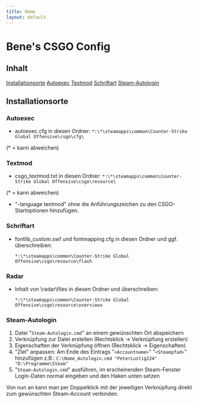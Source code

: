 ```yaml
---
title: Home
layout: default
---
```

# Bene's CSGO Config

## Inhalt

[Installationsorte](./#installationsorte)
[Autoexec](./#autoexec)
[Textmod](./#textmod)
[Schriftart](https://github.com/Bene-GG/bene-cfg#schriftart)
[Steam-Autologin](https://github.com/Bene-GG/bene-cfg#steam-autologin)

## Installationsorte

### Autoexec

* autoexec.cfg in diesen Ordner:
  `*:\*\steamapps\common\Counter-Strike Global Offensive\csgo\cfg\`

(* = kann abweichen)

### Textmod

* csgo_textmod.txt in diesen Ordner:
  `*:\*\steamapps\common\Counter-Strike Global Offensive\csgo\resource\`

(* = kann abweichen)

* "-language textmod" ohne die Anführungszeichen zu den CSGO-Startoptionen hinzufügen.

### Schriftart

* fontlib_custom.swf und fontmapping.cfg in diesen Ordner und ggf. überschreiben:

  `*:\*\steamapps\common\Counter-Strike Global Offensive\csgo\resource\flash`

### Radar

* Inhalt von \radar\files in diesen Ordner und überschreiben:

  `*:\*\steamapps\common\Counter-Strike Global Offensive\csgo\resource\overviews`

### Steam-Autologin

1. Datei "`Steam-Autologin.cmd`" an einem gewünschten Ort abspeichern
2. Verknüpfung zur Datei erstellen (Rechtsklick -> Verknüpfung erstellen)
3. Eigenschaften der Verknüpfung öffnen (Rechtsklick -> Eigenschaften)
4. "Ziel" anpassen: Am Ende des Eintrags "`<Accountname>`" "`<Steampfad>`" hinzufügen
 z.B.: `C:\Name_Autologin.cmd "PeterLustig224" "D:\Programme\Steam"`
5. "`Steam-Autologin.cmd`" ausführen, im erscheinenden Steam-Fenster Login-Daten normal eingeben und den Haken unten setzen

Von nun an kann man per Doppelklick mit der jeweiligen Verknüpfung direkt zum gewünschten Steam-Account verbinden.
